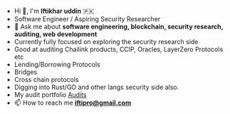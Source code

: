 - Hi 👋, I'm **Iftikhar uddin** 🇵🇰
- Software Engineer / Aspiring Security Researcher
- 💬 Ask me about **software engineering, blockchain, security research, auditing, web development**
- Currently fully focused on exploring the security research side 
- Good at auditing Chailink products, CCIP, Oracles, LayerZero Protocols etc
- Lending/Borrowing Protocols 
- Bridges
- Cross chain protocols
- Digging into Rust/GO and other langs security side also.
- My audit portfolio [Audits](https://github.com/iftikharuddin/audit-reports)
- 📫 How to reach me **iftipro@gmail.com**




